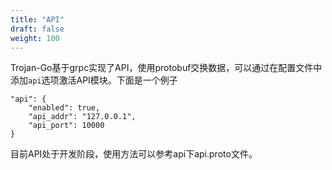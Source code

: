 ```yaml
---
title: "API"
draft: false
weight: 100
---
```


Trojan-Go基于grpc实现了API，使用protobuf交换数据，可以通过在配置文件中添加```api```选项激活API模块。下面是一个例子

```
"api": {
    "enabled": true,
    "api_addr": "127.0.0.1",
    "api_port": 10000
}
```

目前API处于开发阶段，使用方法可以参考api下api.proto文件。
